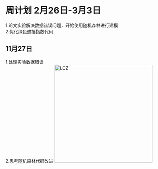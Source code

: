 # 周计划 2月26日-3月3日
1.论文实验解决数据错误问题，开始使用随机森林进行建模<br>
2.优化绿色遮挡指数代码<br>
## 11月27日
1.处理实验数据错误<br>
2.思考随机森林代码改进 
<img width="313" alt="LCZ" src="https://github.com/CityGIS-lzjtu/PLAN/assets/58661016/f2d30ec4-010a-4da9-88d2-02b098275bbe">
